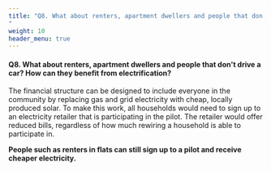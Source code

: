 ```yaml
---
title: "Q8. What about renters, apartment dwellers and people that don't drive a car?  How can they benefit from electrification?
"
weight: 10
header_menu: true
--- 
```




####  Q8. What about renters, apartment dwellers and people that don't drive a car?  How can they benefit from electrification?

 The financial structure can be designed to include everyone in the community by replacing gas and grid electricity with cheap, locally produced solar. To make this work, all households would need to sign up to an electricity retailer that is participating in the pilot. The retailer would offer reduced bills, regardless of how much rewiring a household is able to participate in. 
 
 **People such as renters in flats can still sign up to a pilot and receive cheaper electricity.** 
